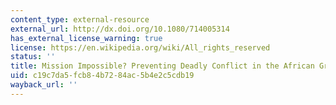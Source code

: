 ```yaml
---
content_type: external-resource
external_url: http://dx.doi.org/10.1080/714005314
has_external_license_warning: true
license: https://en.wikipedia.org/wiki/All_rights_reserved
status: ''
title: Mission Impossible? Preventing Deadly Conflict in the African Great Lakes Region
uid: c19c7da5-fcb8-4b72-84ac-5b4e2c5cdb19
wayback_url: ''
---
```

